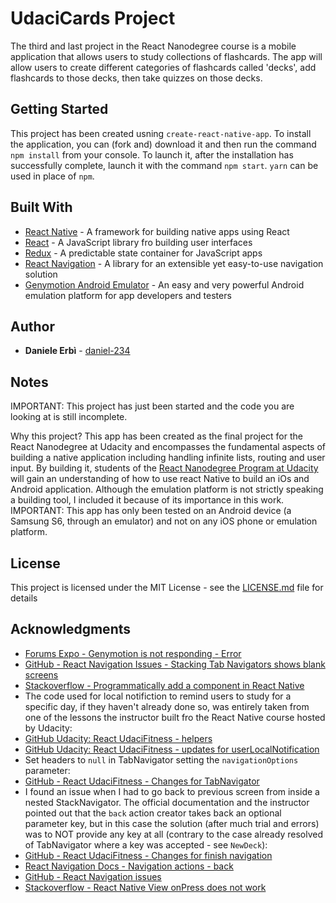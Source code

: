 # UdaciCards Project

The third and last project in the React Nanodegree course is a mobile application that allows users to study collections of flashcards.
The app will allow users to create different categories of flashcards called 'decks', add flashcards to those decks, then take quizzes on those decks.

## Getting Started

This project has been created usning `create-react-native-app`.
To install the application, you can (fork and) download it and then run the command `npm install` from your console. To launch it, after the installation has successfully complete, launch it with the command `npm start`.
`yarn` can be used in place of `npm`.

## Built With

* [React Native](https://facebook.github.io/react-native/) - A framework for building native apps using React
* [React](https://reactjs.org/) - A JavaScript library fro building user interfaces
* [Redux](http://redux.js.org/) - A predictable state container for JavaScript apps
* [React Navigation](https://reactnavigation.org/) - A library for an extensible yet easy-to-use navigation solution
* [Genymotion Android Emulator](https://www.genymotion.com/) - An easy and very powerful Android emulation platform for app developers and testers

## Author

* **Daniele Erbì** - [daniel-234](https://github.com/daniel-234)

## Notes

IMPORTANT: This project has just been started and the code you are looking at is still incomplete.

Why this project? This app has been created as the final project for the React Nanodegree at Udacity and encompasses the fundamental aspects of building a native application including handling infinite lists, routing and user input. By building it, students of the [React Nanodegree Program at Udacity](https://www.udacity.com/course/react-nanodegree--nd019) will gain an understanding of how to use react Native to build an iOs and Android application.
Although the emulation platform is not strictly speaking a building tool, I included it because of its importance in this work.
IMPORTANT: This app has only been tested on an Android device (a Samsung S6, through an emulator) and not on any iOS phone or emulation platform.

## License

This project is licensed under the MIT License - see the [LICENSE.md](LICENSE.md) file for details

## Acknowledgments

* [Forums Expo - Genymotion is not responding - Error](https://forums.expo.io/t/genymotion-is-not-responding-error/547/18)
* [GitHub - React Navigation Issues - Stacking Tab Navigators shows blank screens](https://github.com/react-community/react-navigation/issues/1627)
* [Stackoverflow - Programmatically add a component in React Native](https://stackoverflow.com/questions/35471921/programmatically-add-a-component-in-react-native)
* The code used for local notifiction to remind users to study for a specific day, if they haven't already done so, was entirely taken from one of the lessons the instructor built fro the React Native course hosted by Udacity:
* [GitHub Udacity: React UdaciFitness - helpers](https://github.com/udacity/reactnd-UdaciFitness-complete/blob/8c4b20d9620970e475806bfe8f61308bc336b465/utils/helpers.js)
* [GitHub Udacity: React UdaciFitness - updates for userLocalNotification](https://github.com/udacity/reactnd-UdaciFitness-complete/commit/63778456f674355e40044c673f4b966ebd446866)
* Set headers to `null` in TabNavigator setting the `navigationOptions` parameter:
* [GitHub - React UdaciFitness - Changes for TabNavigator](https://github.com/udacity/reactnd-UdaciFitness-complete/commit/9ff26370e4e5593195fdcad4d85e74f540a39220)
* I found an issue when I had to go back to previous screen from inside a nested StackNavigator. The official documentation and the instructor pointed out that the `back` action creator takes back an optional parameter key, but in this case the solution (after much trial and errors) was to NOT provide any key at all (contrary to the case already resolved of TabNavigator where a key was accepted - see `NewDeck`):
* [GitHub - React UdaciFitness - Changes for finish navigation](https://github.com/udacity/reactnd-UdaciFitness-complete/commit/18aeee6aac40702c2d86cf976a9a67c5691505cf)
* [React Navigation Docs - Navigation actions - back](https://reactnavigation.org/docs/navigators/navigation-actions#Back)
* [GitHub - React Navigation issues ](https://github.com/react-community/react-navigation/issues/697)
* [Stackoverflow - React Native View onPress does not work](https://stackoverflow.com/questions/43665177/react-native-view-onpress-does-not-work)